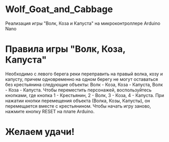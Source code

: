 # Wolf_Goat_and_Cabbage
 Реализация игры "Волк, Коза и Капуста" на микроконтроллере Arduino Nano

# Правила игры "Волк, Коза, Капуста"
  Необходимо с левого берега реки переправить на правый волка, козу и капусту, причем одновременно на одном берегу не могут оставаться без крестьянина следующие объекты: Волк - Коза, Коза - Капуста, Волк - Коза - Капуста. Чтобы  переместить персонажей, воспользуйтесь кнопками, где кнопка 1 - Крестьянин, 2 - Волк, 3 - Коза, 4 - Капуста. При нажатии кнопки перемещения объекта (Волка, Козы, Капусты), он перемещается вместе с крестьянином. Чтобы начать игру заново, нажмите кнопку RESET на плате Arduino.
 
# Желаем удачи!
